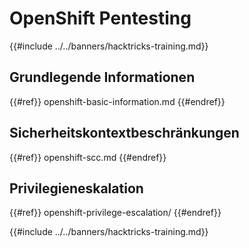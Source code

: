 # OpenShift Pentesting

{{#include ../../banners/hacktricks-training.md}}

## Grundlegende Informationen

{{#ref}}
openshift-basic-information.md
{{#endref}}

## Sicherheitskontextbeschränkungen

{{#ref}}
openshift-scc.md
{{#endref}}

## Privilegieneskalation

{{#ref}}
openshift-privilege-escalation/
{{#endref}}



{{#include ../../banners/hacktricks-training.md}}
